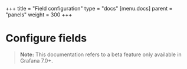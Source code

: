 +++
title = "Field configuration"
type = "docs"
[menu.docs]
parent = "panels"
weight = 300
+++

# Configure fields

> **Note:** This documentation refers to a beta feature only available in Grafana 7.0+.